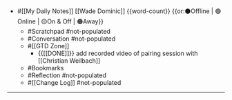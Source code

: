 - #[[My Daily Notes]] [[Wade Dominic]] {{word-count}}  {{or:⚫️Offline | 🟢Online | 🟡On & Off | 🟠Away}}
    - #Scratchpad #not-populated
    - #Conversation #not-populated
    - #[[GTD Zone]]
        - {{[[DONE]]}} add recorded video of pairing session with [[Christian Weilbach]]
    - #Bookmarks
    - #Reflection #not-populated
    - #[[Change Log]] #not-populated
- ---
